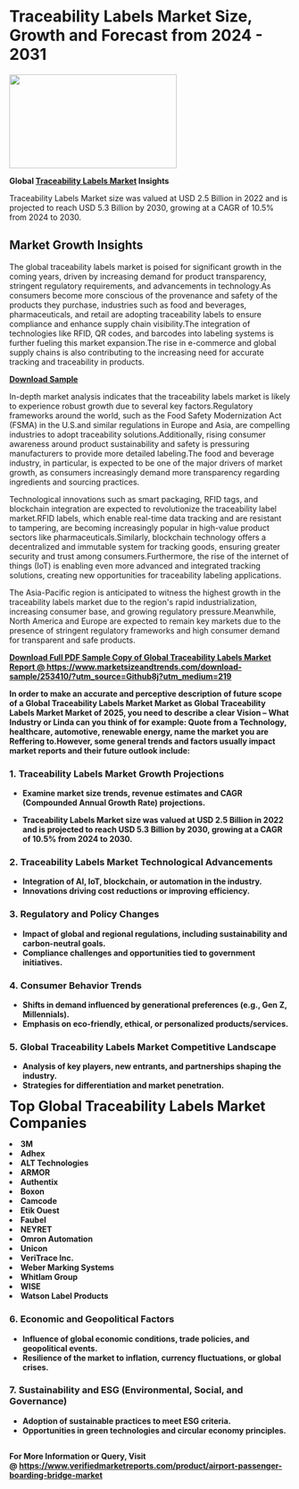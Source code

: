 <H1>Traceability Labels Market Size, Growth and Forecast from 2024 - 2031</H1><img class="aligncenter size-medium wp-image-584254" src="https://thirdeyenews.in/wp-content/uploads/2024/09/Global-Market-Research-300x168.jpeg" alt="" width="300" height="168" /><p><strong>Global&nbsp;<a href="https://www.marketsizeandtrends.com/download-sample/253410/?utm_source=Github8j?utm_medium=219">Traceability Labels Market</a> Insights</strong></p><p>Traceability Labels Market size was valued at USD 2.5 Billion in 2022 and is projected to reach USD 5.3 Billion by 2030, growing at a CAGR of 10.5% from 2024 to 2030.</p><p><h2>Market Growth Insights</h2> <p>The global traceability labels market is poised for significant growth in the coming years, driven by increasing demand for product transparency, stringent regulatory requirements, and advancements in technology.As consumers become more conscious of the provenance and safety of the products they purchase, industries such as food and beverages, pharmaceuticals, and retail are adopting traceability labels to ensure compliance and enhance supply chain visibility.The integration of technologies like RFID, QR codes, and barcodes into labeling systems is further fueling this market expansion.The rise in e-commerce and global supply chains is also contributing to the increasing need for accurate tracking and traceability in products.</p> <p><strong><a href="#">Download Sample</a></strong></p> <p>In-depth market analysis indicates that the traceability labels market is likely to experience robust growth due to several key factors.Regulatory frameworks around the world, such as the Food Safety Modernization Act (FSMA) in the U.S.and similar regulations in Europe and Asia, are compelling industries to adopt traceability solutions.Additionally, rising consumer awareness around product sustainability and safety is pressuring manufacturers to provide more detailed labeling.The food and beverage industry, in particular, is expected to be one of the major drivers of market growth, as consumers increasingly demand more transparency regarding ingredients and sourcing practices.</p> <p>Technological innovations such as smart packaging, RFID tags, and blockchain integration are expected to revolutionize the traceability label market.RFID labels, which enable real-time data tracking and are resistant to tampering, are becoming increasingly popular in high-value product sectors like pharmaceuticals.Similarly, blockchain technology offers a decentralized and immutable system for tracking goods, ensuring greater security and trust among consumers.Furthermore, the rise of the internet of things (IoT) is enabling even more advanced and integrated tracking solutions, creating new opportunities for traceability labeling applications.</p> <p>The Asia-Pacific region is anticipated to witness the highest growth in the traceability labels market due to the region's rapid industrialization, increasing consumer base, and growing regulatory pressure.Meanwhile, North America and Europe are expected to remain key markets due to the presence of stringent regulatory frameworks and high consumer demand for transparent and safe products.</p> <p><strong><a href="#"></p><p><span class=""><strong>Download Full PDF Sample Copy of Global Traceability Labels Market Report</strong> @ <a href="https://www.marketsizeandtrends.com/download-sample/253410/?utm_source=Github8j?utm_medium=219" target="_blank">https://www.marketsizeandtrends.com/download-sample/253410/?utm_source=Github8j?utm_medium=219</a></span></p><p>In order to make an accurate and perceptive description of future scope of a Global&nbsp;Traceability Labels Market Market as Global&nbsp;Traceability Labels Market Market of 2025, you need to describe a clear Vision &ndash; What Industry or Linda can you think of for example: Quote from a Technology, healthcare, automotive, renewable energy, name the market you are Reffering to.However, some general trends and factors usually impact market reports and their future outlook include:</p><h3>1.&nbsp;<strong>Traceability Labels Market Growth Projections</strong></h3><ul><li>Examine market size trends, revenue estimates and CAGR (Compounded Annual Growth Rate) projections.</li><li><p>Traceability Labels Market size was valued at USD 2.5 Billion in 2022 and is projected to reach USD 5.3 Billion by 2030, growing at a CAGR of 10.5% from 2024 to 2030.</p></li></ul><h3>2.&nbsp;<strong>Traceability Labels Market Technological Advancements</strong></h3><ul><li>Integration of AI, IoT, blockchain, or automation in the industry.</li><li>Innovations driving cost reductions or improving efficiency.</li></ul><h3>3.&nbsp;<strong>Regulatory and Policy Changes</strong></h3><ul><li>Impact of global and regional regulations, including sustainability and carbon-neutral goals.</li><li>Compliance challenges and opportunities tied to government initiatives.</li></ul><h3>4.&nbsp;<strong>Consumer Behavior Trends</strong></h3><ul><li>Shifts in demand influenced by generational preferences (e.g., Gen Z, Millennials).</li><li>Emphasis on eco-friendly, ethical, or personalized products/services.</li></ul><h3>5.&nbsp;<strong>Global Traceability Labels Market Competitive Landscape</strong></h3><ul><li>Analysis of key players, new entrants, and partnerships shaping the industry.</li><li>Strategies for differentiation and market penetration.</li></ul><p data-pm-slice="1 1 []"><span style="color: inherit; font-family: inherit; font-size: 25px;">Top Global Traceability Labels Market Companies</span></p><div class="" data-test-id=""><p><li>3M</li><li> Adhex</li><li> ALT Technologies</li><li> ARMOR</li><li> Authentix</li><li> Boxon</li><li> Camcode</li><li> Etik Ouest</li><li> Faubel</li><li> NEYRET</li><li> Omron Automation</li><li> Unicon</li><li> VeriTrace Inc.</li><li> Weber Marking Systems</li><li> Whitlam Group</li><li> WISE</li><li> Watson Label Products</li></p></div><h3>6.&nbsp;<strong>Economic and Geopolitical Factors</strong></h3><ul><li>Influence of global economic conditions, trade policies, and geopolitical events.</li><li>Resilience of the market to inflation, currency fluctuations, or global crises.</li></ul><h3>7.&nbsp;<strong>Sustainability and ESG (Environmental, Social, and Governance)</strong></h3><ul><li>Adoption of sustainable practices to meet ESG criteria.</li><li>Opportunities in green technologies and circular economy principles.</li></ul><h2><strong style="font-size: 14px;">For More Information or Query, Visit @&nbsp;</strong><a style="background-color: #ffffff; font-size: 14px;" href="https://www.marketsizeandtrends.com/report/traceability-labels-market/" target="_blank">https://www.verifiedmarketreports.com/product/airport-passenger-boarding-bridge-market</a></h2>